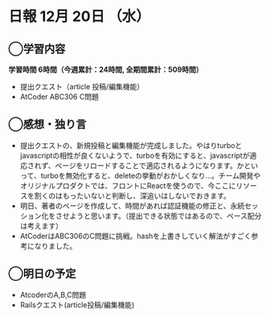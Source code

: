 # 日報  12月 20日 （水）

## ◯学習内容

**学習時間  6時間（今週累計：24時間, 全期間累計：509時間）**

- 提出クエスト（article 投稿/編集機能）
- AtCoder ABC306 C問題

## ◯感想・独り言

- 提出クエストの、新規投稿と編集機能が完成しました。やはりturboとjavascriptの相性が良くないようで、turboを有効にすると、javascriptが適応されず、ページをリロードすることで適応されるようになります。かといって、turboを無効化すると、deleteの挙動がおかしくなり...。チーム開発やオリジナルプロダクトでは、フロントにReactを使うので、今ここにリソースを割くのはもったいないと判断し、深追いはしないでおきます。
- 明日、著者のページを作成して、時間があれば認証機能の修正と、永続セッション化をさせようと思います。（提出できる状態ではあるので、ペース配分は考えます）
- AtCoderはABC306のC問題に挑戦。hashを上書きしていく解法がすごく参考になりました。

## ◯明日の予定

- AtcoderのA,B,C問題
- Railsクエスト(article投稿/編集機能)
